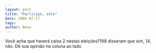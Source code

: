 ```yaml
---
layout: post
title: "Participe, vote"
date: 2006-07-17
tags: 
author: None
---
```

Você acha que haverá caixa 2 nestas eleições?198 disseram que sim, 14, não. Dê sua opinião na coluna ao lado. 